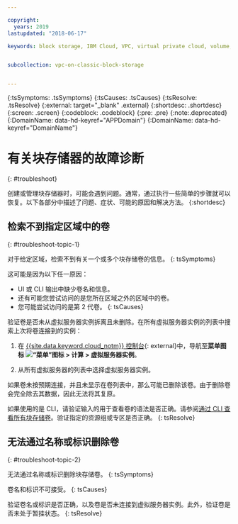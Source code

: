 ```yaml
---

copyright:
  years: 2019
lastupdated: "2018-06-17"

keywords: block storage, IBM Cloud, VPC, virtual private cloud, volume, data storage, troubleshooting, troubleshoot


subcollection: vpc-on-classic-block-storage


---
```


{:tsSymptoms: .tsSymptoms}
{:tsCauses: .tsCauses}
{:tsResolve: .tsResolve}
{:external: target="_blank" .external}
{:shortdesc: .shortdesc}
{:screen: .screen}
{:codeblock: .codeblock}
{:pre: .pre}
{:note:.deprecated}
{:DomainName: data-hd-keyref="APPDomain"}
{:DomainName: data-hd-keyref="DomainName"}

# 有关块存储器的故障诊断
{: #troubleshoot}

创建或管理块存储器时，可能会遇到问题。通常，通过执行一些简单的步骤就可以恢复。以下各部分中描述了问题、症状、可能的原因和解决方法。
{:shortdesc}

## 检索不到指定区域中的卷
{: #troubleshoot-topic-1}

对于给定区域，检索不到有关一个或多个块存储卷的信息。
{: tsSymptoms}

这可能是因为以下任一原因：

* UI 或 CLI 输出中缺少卷名和信息。
* 还有可能您尝试访问的是您所在区域之外的区域中的卷。
* 您可能尝试访问的是第 2 代卷。
{: tsCauses}

验证卷是否未从虚拟服务器实例拆离且未删除。在所有虚拟服务器实例的列表中搜索上次将卷连接到的实例：

1. 在 [{{site.data.keyword.cloud_notm}} 控制台](https://{DomainName}/vpc){: external}中，导航至**菜单图标 ![“菜单”图标](../../icons/icon_hamburger.svg) > 计算 > 虚拟服务器实例**。

1. 从所有虚拟服务器的列表中选择虚拟服务器实例。

如果卷未按预期连接，并且未显示在卷列表中，那么可能已删除该卷。由于删除卷会完全除去其数据，因此无法将其复原。  

如果使用的是 CLI，请验证输入的用于查看卷的语法是否正确。请参阅[通过 CLI 查看所有块存储卷](/docs/vpc-on-classic-block-storage?topic=vpc-on-classic-block-storage-attaching-block-storage-cli)。验证指定的资源组或专区是否正确。
{: tsResolve}

## 无法通过名称或标识删除卷
{: #troubleshoot-topic-2}

无法通过名称或标识删除块存储卷。
{: tsSymptoms}

卷名和标识不可接受。
{: tsCauses}

验证卷名或标识是否正确，以及卷是否未连接到虚拟服务器实例。此外，验证卷是否未处于暂挂状态。
{: tsResolve}
